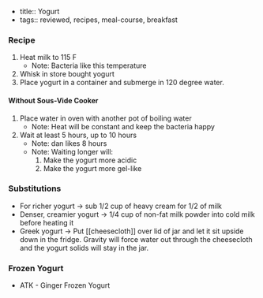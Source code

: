 - title:: Yogurt
- tags:: reviewed, recipes, meal-course, breakfast

### Recipe
1. Heat milk to 115 F
	* Note: Bacteria like this temperature
2. Whisk in store bought yogurt
3. Place yogurt in a container and submerge in 120 degree water.

#### Without Sous-Vide Cooker
1. Place water in oven with another pot of boiling water
	-  Note: Heat will be constant and keep the bacteria happy
2. Wait at least 5 hours, up to 10 hours
	- Note: dan likes 8 hours
	* Note: Waiting longer will:
		1. Make the yogurt more acidic
		2. Make the yogurt more gel-like

### Substitutions
* For richer yogurt -> sub 1/2 cup of heavy cream for 1/2 of milk
* Denser, creamier yogurt -> 1/4 cup of non-fat milk powder into cold milk before heating it
* Greek yogurt -> Put [[cheesecloth]] over lid of jar and let it sit upside down in the fridge. Gravity will force water out through the cheesecloth and the yogurt solids will stay in the jar.

### Frozen Yogurt
* ATK - Ginger Frozen Yogurt